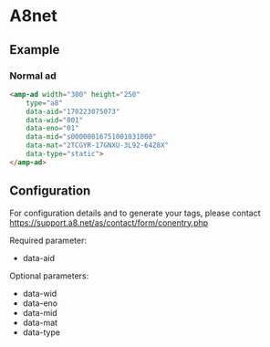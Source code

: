<!---
Copyright 2017 The AMP HTML Authors. All Rights Reserved.

Licensed under the Apache License, Version 2.0 (the "License");
you may not use this file except in compliance with the License.
You may obtain a copy of the License at

      http://www.apache.org/licenses/LICENSE-2.0

Unless required by applicable law or agreed to in writing, software
distributed under the License is distributed on an "AS-IS" BASIS,
WITHOUT WARRANTIES OR CONDITIONS OF ANY KIND, either express or implied.
See the License for the specific language governing permissions and
limitations under the License.
-->
# A8net

## Example

### Normal ad

```html
<amp-ad width="300" height="250"
	type="a8"
	data-aid="170223075073"
	data-wid="001"
	data-eno="01"
	data-mid="s00000016751001031000"
	data-mat="2TCGYR-17GNXU-3L92-64Z8X"
	data-type="static">
</amp-ad>
```

## Configuration

For configuration details and to generate your tags, please contact https://support.a8.net/as/contact/form/conentry.php

Required parameter:

- data-aid

Optional parameters:

- data-wid
- data-eno
- data-mid
- data-mat
- data-type

